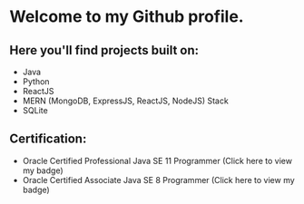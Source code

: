 # Welcome to my Github profile.

## Here you'll find projects built on:
- Java
- Python
- ReactJS
- MERN (MongoDB, ExpressJS, ReactJS, NodeJS) Stack
- SQLite

## Certification:
- Oracle Certified Professional Java SE 11 Programmer (Click here to view my badge)
- Oracle Certified Associate Java SE 8 Programmer (Click here to view my badge)
